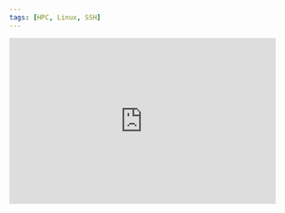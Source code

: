 ```yaml
---
tags: [HPC, Linux, SSH]
---
```


<iframe src="https://docs.google.com/presentation/d/e/2PACX-1vQsIN0TlHKMOi2Tm-zJgHHe74fojmtwIqMlpC4jxxH4HjkTOgmNStumqS3zc0UqkofjMwiuniMhHUqE/embed?start=true&loop=true&delayms=3000" frameborder="0" width="480" height="299" allowfullscreen="true" mozallowfullscreen="true" webkitallowfullscreen="true"></iframe>

